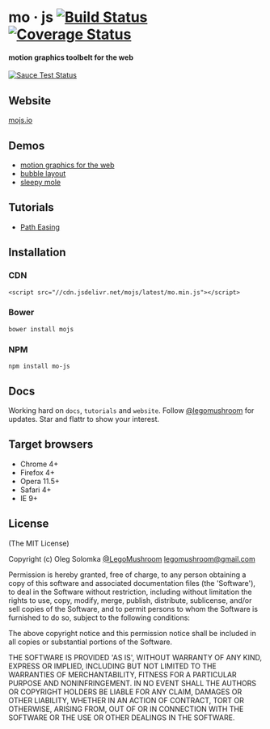 # mo · js [![Build Status](https://travis-ci.org/legomushroom/mojs.svg?branch=dev)](https://travis-ci.org/legomushroom/mojs) [![Coverage Status](https://coveralls.io/repos/legomushroom/mojs/badge.svg?branch=dev)](https://coveralls.io/r/legomushroom/mojs?branch=dev)

#### motion graphics toolbelt for the web

[![Sauce Test Status](https://saucelabs.com/browser-matrix/legomushroom-dev.svg)](https://saucelabs.com/u/legomushroom-dev)

## Website
[mojs.io](http://mojs.io/)

## Demos
  - [motion graphics for the web](http://codepen.io/sol0mka/full/ogOYJj/)
  - [bubble layout](http://codepen.io/sol0mka/full/yNOage/)
  - [sleepy mole](http://codepen.io/sol0mka/full/OyzBXR)

## Tutorials
  - [Path Easing](http://mojs.io/tutorials/easing/path-easing/)

## Installation
### CDN
`<script src="//cdn.jsdelivr.net/mojs/latest/mo.min.js"></script>`  
### Bower
`bower install mojs`
### NPM
`npm install mo-js`

## Docs
Working hard on `docs`, `tutorials` and `website`. Follow [@legomushroom](https://twitter.com/legomushroom) for updates. Star and flattr to show your interest.

## Target browsers
- Chrome 4+
- Firefox 4+
- Opera 11.5+
- Safari 4+
- IE 9+

## License

(The MIT License)

Copyright (c) Oleg Solomka [@LegoMushroom](https://twitter.com/legomushroom) [legomushroom@gmail.com](mailto:legomushroom@gmail.com)

Permission is hereby granted, free of charge, to any person obtaining a copy of this software and associated documentation files (the 'Software'), to deal in the Software without restriction, including without limitation the rights to use, copy, modify, merge, publish, distribute, sublicense, and/or sell copies of the Software, and to permit persons to whom the Software is furnished to do so, subject to the following conditions:

The above copyright notice and this permission notice shall be included in all copies or substantial portions of the Software.

THE SOFTWARE IS PROVIDED 'AS IS', WITHOUT WARRANTY OF ANY KIND, EXPRESS OR IMPLIED, INCLUDING BUT NOT LIMITED TO THE WARRANTIES OF MERCHANTABILITY, FITNESS FOR A PARTICULAR PURPOSE AND NONINFRINGEMENT. IN NO EVENT SHALL THE AUTHORS OR COPYRIGHT HOLDERS BE LIABLE FOR ANY CLAIM, DAMAGES OR OTHER LIABILITY, WHETHER IN AN ACTION OF CONTRACT, TORT OR OTHERWISE, ARISING FROM, OUT OF OR IN CONNECTION WITH THE SOFTWARE OR THE USE OR OTHER DEALINGS IN THE SOFTWARE.

